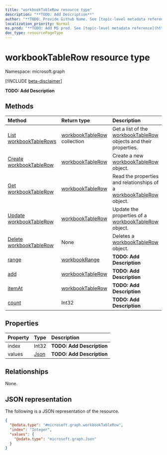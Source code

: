 ```yaml
---
title: "workbookTableRow resource type"
description: "**TODO: Add Description**"
author: "**TODO: Provide Github Name. See [topic-level metadata reference](https://msgo.azurewebsites.net/add/document/guidelines/metadata.html#topic-level-metadata)**"
localization_priority: Normal
ms.prod: "**TODO: Add MS prod. See [topic-level metadata reference](https://msgo.azurewebsites.net/add/document/guidelines/metadata.html#topic-level-metadata)**"
doc_type: resourcePageType
---
```


# workbookTableRow resource type

Namespace: microsoft.graph

[!INCLUDE [beta-disclaimer](../../includes/beta-disclaimer.md)]

**TODO: Add Description**

## Methods
|Method|Return type|Description|
|:---|:---|:---|
|[List workbookTableRows](../api/workbooktablerow-list.md)|[workbookTableRow](../resources/workbooktablerow.md) collection|Get a list of the [workbookTableRow](../resources/workbooktablerow.md) objects and their properties.|
|[Create workbookTableRow](../api/workbooktablerow-create.md)|[workbookTableRow](../resources/workbooktablerow.md)|Create a new [workbookTableRow](../resources/workbooktablerow.md) object.|
|[Get workbookTableRow](../api/workbooktablerow-get.md)|[workbookTableRow](../resources/workbooktablerow.md)|Read the properties and relationships of a [workbookTableRow](../resources/workbooktablerow.md) object.|
|[Update workbookTableRow](../api/workbooktablerow-update.md)|[workbookTableRow](../resources/workbooktablerow.md)|Update the properties of a [workbookTableRow](../resources/workbooktablerow.md) object.|
|[Delete workbookTableRow](../api/workbooktablerow-delete.md)|None|Deletes a [workbookTableRow](../resources/workbooktablerow.md) object.|
|[range](../api/workbooktablerow-range.md)|[workbookRange](../resources/workbookrange.md)|**TODO: Add Description**|
|[add](../api/workbooktablerow-add.md)|[workbookTableRow](../resources/workbooktablerow.md)|**TODO: Add Description**|
|[itemAt](../api/workbooktablerow-itemat.md)|[workbookTableRow](../resources/workbooktablerow.md)|**TODO: Add Description**|
|[count](../api/workbooktablerow-count.md)|Int32|**TODO: Add Description**|

## Properties
|Property|Type|Description|
|:---|:---|:---|
|index|Int32|**TODO: Add Description**|
|values|[Json](../resources/json.md)|**TODO: Add Description**|

## Relationships
None.

## JSON representation
The following is a JSON representation of the resource.
<!-- {
  "blockType": "resource",
  "keyProperty": "id",
  "@odata.type": "microsoft.graph.workbookTableRow",
  "openType": false
}
-->
``` json
{
  "@odata.type": "#microsoft.graph.workbookTableRow",
  "index": "Integer",
  "values": {
    "@odata.type": "microsoft.graph.Json"
  }
}
```

